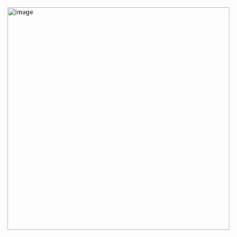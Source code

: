 <img width="502" alt="image" src="https://github.com/WinnieLinshi/Xujie/assets/29920823/47b0788c-727f-431f-945e-191e3d5bbd8f">
